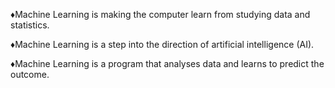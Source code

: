 ♦Machine Learning is making the computer learn from studying data and statistics.

♦Machine Learning is a step into the direction of artificial intelligence (AI).

♦Machine Learning is a program that analyses data and learns to predict the outcome.
